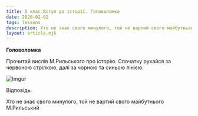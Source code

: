 ```yaml
---
title: 5 клас.Вступ до історії. Головоломка
date: 2020-02-02
tags: lessons
description: Хто не знає свого минулого, той не вартий свого майбутнього (М.Рильський)
layout: article.njk
---
```


**Головоломка**

Прочитай вислів М.Рильського про історію.
Спочатку рухайся за червоною стрілкою, далі за чорною та синьою лінією.

![Imgur](https://i.imgur.com/it70s52.png)

Відповідь.

Хто не знає свого минулого, той не вартий свого майбутнього
М.Рильський
